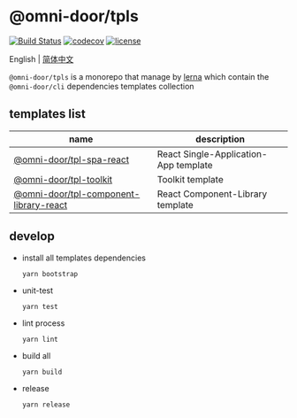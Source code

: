 # @omni-door/tpls

[![Build Status](https://travis-ci.com/omni-door/tpls.svg?branch=master)](https://travis-ci.com/omni-door/tpls)
[![codecov](https://codecov.io/gh/omni-door/tpls/branch/master/graph/badge.svg)](https://codecov.io/gh/omni-door/tpls)
[![license](http://img.shields.io/npm/l/%40omni-door%2Ftpls.svg)](https://github.com/omni-door/tpls/blob/master/LICENSE)

English | [简体中文](./README.zh-CN.md)

`@omni-door/tpls` is a monorepo that manage by [lerna](https://lerna.js.org/) which contain the `@omni-door/cli` dependencies templates collection

## templates list
| name | description |
| --- | --- |
| [@omni-door/tpl-spa-react](https://github.com/omni-door/tpls/tree/master/packages/tpl-spa-react#readme) | React Single-Application-App template |
| [@omni-door/tpl-toolkit](https://github.com/omni-door/tpls/tree/master/packages/tpl-toolkit#readme) | Toolkit template |
| [@omni-door/tpl-component-library-react](https://github.com/omni-door/tpls/tree/master/packages/tpl-component-library-react#readme) | React Component-Library template |

## develop
- install all templates dependencies
  ```shell
  yarn bootstrap
  ```

- unit-test
  ```shell
  yarn test
  ```

- lint process
  ```shell
  yarn lint
  ```

- build all
  ```shell
  yarn build
  ```

- release
  ```shell
  yarn release
  ```